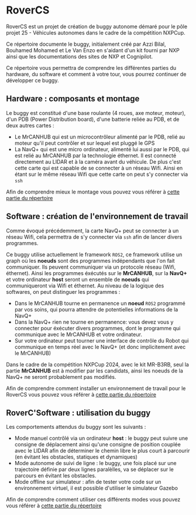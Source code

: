 # RoverCS

RoverCS est un projet de création de buggy autonome démaré pour le pôle projet 25 - Véhicules autonomes dans le cadre de la compétition NXPCup.

Ce répertoire documente le buggy, initialement créé par Azzi Bilal, Bouhamed Mohamed et Le Van Enzo en s'aidant d'un kit fourni par NXP ainsi que les documentations des sites de NXP et Cognipilot.

Ce répertoire vous permettra de comprendre les différentes parties du hardware, du software et comment à votre tour, vous pourrez continuer de développer ce buggy.

## Hardware : composants et montage

Le buggy est constitué d'une base roulante (4 roues, axe moteur, moteur), d'un PDB (Power Distribution board), d'une batterie reliée au PDB, et de deux autres cartes :

- Le MrCANHUB qui est un microcontrôleur alimenté par le PDB, relié au moteur qu'il peut contrôler et sur lequel est pluggé le GPS
- La NavQ+ qui est une micro ordinateur, alimenté lui aussi par le PDB, qui est relié au MrCANHUB par la technologie éthernet. Il est connecté directement au LIDAR et à la caméra avant du véhicule. De plus c'est cette carte qui est capable de se connecter à un réseau Wifi. Ainsi en étant sur le même réseau Wifi que cette carte on peut s'y connecter via `ssh`

Afin de comprendre mieux le montage vous pouvez vous référer à [cette partie du répertoire](software/README.md)

## Software : création de l'environnement de travail

Comme évoqué précédemment, la carte NavQ+ peut se connecter à un réseau Wifi, cela permettra de s'y connecter via `ssh` afin de lancer divers programmes.

Ce buggy utilise actuellement le framework `ROS2`, ce framework utilise un graph où les **noeuds** sont des programmes indépendants que l'on fait communiquer. Ils peuvent communiquer via un protocole réseau (Wifi, éthernet). Ainsi les programmes éxécutés sur le **MrCANHUB**, sur la **NavQ+** et votre ordinateur **host** seront un ensemble de **noeuds** qui communiqueront via Wifi et éthernet. Au niveau de la logique des softwares, on peut distinguer les programmes :

- Dans le MrCANHUB tourne en permanence un **noeud** `ROS2` programmé par vos soins, qui pourra attendre de potentielles informations de la NavQ+
- Dans la NavQ+ rien ne tourne en permanence: vous devez vous y connecter pour éxécuter divers programmes, dont le programme qui communique avec le MrCANHUB et votre ordinateur.
- Sur votre ordinateur peut tourner une interface de contrôle du Robot qui communique en temps réel avec le NavQ+ (et donc implicitement avec le MrCANHUB)

Dans le cadre de la compétition NXPCup 2024, avec le kit MR-B3RB, seul la partie **MrCANHUB** est à modifier par les candidats, ainsi les noeuds de la NavQ+ ne seront probablement pas modifiés.

Afin de comprendre comment installer un environnement de travail pour le RoverCS vous pouvez vous référer à [cette partie du répertoire](software/README.md)

## RoverC'Software : utilisation du buggy

Les comportements attendus du buggy sont les suivants :

- Mode manuel contrôlé via un ordinateur **host** : le buggy peut suivre une consigne de déplacement ainsi qu'une consigne de position couplée avec le LIDAR afin de déterminer le chemin libre le plus court à parcourir (en évitant les obstacles, statiques et dynamiques)
- Mode autonome de suivi de ligne : le buggy, une fois placé sur une trajectoire définie par deux lignes paralèlles, va se déplacer sur le parcours en évitant les obstacles.
- Mode offline sur simulateur : afin de tester votre code sur un environnement virtuel, il est possible d'utiliser le simulateur Gazebo

Afin de comprendre comment utiliser ces différents modes vous pouvez vous référer à [cette partie du répertoire](software/README.md)